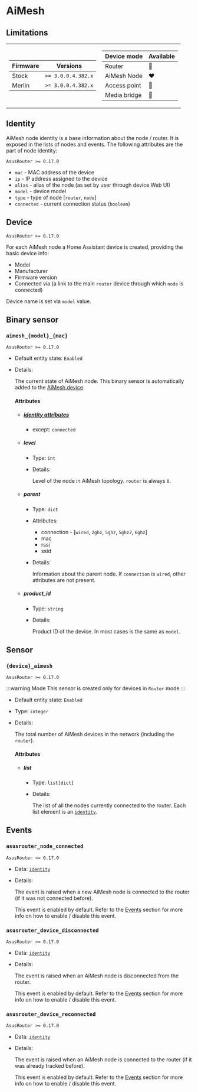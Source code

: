 # AiMesh

## Limitations

<table><tr><td>

|Firmware|          Versions|
|--------|------------------|
|Stock   |`>= 3.0.0.4.382.x`|
|Merlin  |`>= 3.0.0.4.382.x`|
</td><td>

| Device mode|    Available|
|------------|-------------|
|Router      |:green_heart:|
|AiMesh Node |:heart:      |
|Access point|:green_heart:|
|Media bridge|:green_heart:|
</td></tr></table>

## Identity

AiMesh node identity is a base information about the node / router. It is exposed in the lists of nodes and events. The following attributes are the part of node identity:

`AsusRouter >= 0.17.0`

- `mac` - MAC address of the device
- `ip` - IP address assigned to the device
- `alias` - alias of the node (as set by user through device Web UI)
- `model` - device model
- `type` - type of node [`router`, `node`]
- `connected` - current connection status (`boolean`)

## Device

`AsusRouter >= 0.17.0`

For each AiMesh node a Home Assistant device is created, providing the basic device info:

- Model
- Manufacturer
- Firmware version
- Connected via (a link to the main `router` device through which `node` is connected)

Device name is set via `model` value.

## Binary sensor

### `aimesh_{model}_{mac}`

`AsusRouter >= 0.17.0`

-   Default entity state: `Enabled`
-   Details:

    The current state of AiMesh node. This binary sensor is automatically added to the [AiMesh device](#device).

    #### Attributes

    -   ##### [identity attributes](#identity)

        -   except: `connected`

    -   ##### level

        -   Type: `int`
        -   Details:

            Level of the node in AiMesh topology. `router` is always `0`.

    -   ##### parent

        -   Type: `dict`
        -   Attributes:
            -   connection - [`wired`, `2ghz`, `5ghz`, `5ghz2`, `6ghz`]
            -   mac
            -   rssi
            -   ssid
        -   Details:

            Information about the parent node. If `connection` is `wired`, other attributes are not present.

    -   ##### product_id

        -   Type: `string`
        -   Details:

            Product ID of the device. In most cases is the same as `model`.

## Sensor

### `{device}_aimesh`

`AsusRouter >= 0.17.0`

:::warning Mode
This sensor is created only for devices in `Router` mode
:::

-   Default entity state: `Enabled`
-   Type: `integer`
-   Details:

    The total number of AiMesh devices in the network (including the `router`).

    #### Attributes

    -   ##### list

        -   Type: `list[dict]`
        -   Details:

            The list of all the nodes currently connected to the router. Each list element is an [`identity`](#identity).

## Events

### `asusrouter_node_connected`

`AsusRouter >= 0.17.0`

-   Data: [`identity`](#identity)
-   Details:

    The event is raised when a new AiMesh node is connected to the router (if it was not connected before).

    This event is enabled by default. Refer to the [Events](../guide/configuration/events.md) section for more info on how to enable / disable this event.

### `asusrouter_device_disconnected`

`AsusRouter >= 0.17.0`

-   Data: [`identity`](#identity)
-   Details:

    The event is raised when an AiMesh node is disconnected from the router.

    This event is enabled by default. Refer to the [Events](../guide/configuration/events.md) section for more info on how to enable / disable this event.

### `asusrouter_device_reconnected`

`AsusRouter >= 0.17.0`

-   Data: [`identity`](#identity)
-   Details:

    The event is raised when an AiMesh node is connected to the router (if it was already tracked before).

    This event is enabled by default. Refer to the [Events](../guide/configuration/events.md) section for more info on how to enable / disable this event.
